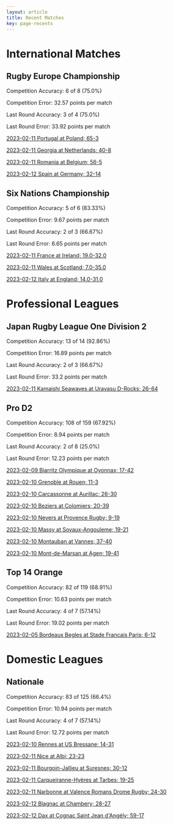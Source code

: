 ```yaml
---  
layout: article  
title: Recent Matches  
key: page-recents  
---
```

# International Matches

## Rugby Europe Championship


Competition Accuracy: 6 of 8 (75.0%)

Competition Error: 32.57 points per match

Last Round Accuracy: 3 of 4 (75.0%)

Last Round Error: 33.92 points per match

[2023-02-11 Portugal at Poland; 65-3](reviews//2023-02-11-Poland-Portugal)

[2023-02-11 Georgia at Netherlands; 40-8](reviews//2023-02-11-Netherlands-Georgia)

[2023-02-11 Romania at Belgium; 56-5](reviews//2023-02-11-Belgium-Romania)

[2023-02-12 Spain at Germany; 32-14](reviews//2023-02-12-Germany-Spain)
## Six Nations Championship


Competition Accuracy: 5 of 6 (83.33%)

Competition Error: 9.67 points per match

Last Round Accuracy: 2 of 3 (66.67%)

Last Round Error: 6.65 points per match

[2023-02-11 France at Ireland; 19.0-32.0](reviews//2023-02-11-Ireland-France)

[2023-02-11 Wales at Scotland; 7.0-35.0](reviews//2023-02-11-Scotland-Wales)

[2023-02-12 Italy at England; 14.0-31.0](reviews//2023-02-12-England-Italy)
# Professional Leagues

## Japan Rugby League One Division 2


Competition Accuracy: 13 of 14 (92.86%)

Competition Error: 16.89 points per match

Last Round Accuracy: 2 of 3 (66.67%)

Last Round Error: 33.2 points per match

[2023-02-11 Kamaishi Seawaves at Urayasu D-Rocks; 26-64](reviews//2023-02-11-UrayasuD-Rocks-KamaishiSeawaves)
## Pro D2


Competition Accuracy: 108 of 159 (67.92%)

Competition Error: 8.94 points per match

Last Round Accuracy: 2 of 8 (25.0%)

Last Round Error: 12.23 points per match

[2023-02-09 Biarritz Olympique at Oyonnax; 17-42](reviews//2023-02-09-Oyonnax-BiarritzOlympique)

[2023-02-10 Grenoble at Rouen; 11-3](reviews//2023-02-10-Rouen-Grenoble)

[2023-02-10 Carcassonne at Aurillac; 26-30](reviews//2023-02-10-Aurillac-Carcassonne)

[2023-02-10 Beziers at Colomiers; 20-39](reviews//2023-02-10-Colomiers-Beziers)

[2023-02-10 Nevers at Provence Rugby; 9-19](reviews//2023-02-10-ProvenceRugby-Nevers)

[2023-02-10 Massy at Soyaux-Angouleme; 19-21](reviews//2023-02-10-Soyaux-Angouleme-Massy)

[2023-02-10 Montauban at Vannes; 37-40](reviews//2023-02-10-Vannes-Montauban)

[2023-02-10 Mont-de-Marsan at Agen; 19-41](reviews//2023-02-10-Agen-Mont-de-Marsan)
## Top 14 Orange


Competition Accuracy: 82 of 119 (68.91%)

Competition Error: 10.63 points per match

Last Round Accuracy: 4 of 7 (57.14%)

Last Round Error: 19.02 points per match

[2023-02-05 Bordeaux Begles at Stade Francais Paris; 6-12](reviews//2023-02-05-StadeFrancaisParis-BordeauxBegles)
# Domestic Leagues

## Nationale


Competition Accuracy: 83 of 125 (66.4%)

Competition Error: 10.94 points per match

Last Round Accuracy: 4 of 7 (57.14%)

Last Round Error: 12.72 points per match

[2023-02-10 Rennes at US Bressane; 14-31](reviews//2023-02-10-USBressane-Rennes)

[2023-02-11 Nice at Albi; 23-23](reviews//2023-02-11-Albi-Nice)

[2023-02-11 Bourgoin-Jallieu at Suresnes; 30-12](reviews//2023-02-11-Suresnes-Bourgoin-Jallieu)

[2023-02-11 Carqueiranne-Hyères at Tarbes; 19-25](reviews//2023-02-11-Tarbes-Carqueiranne-Hyères)

[2023-02-11 Narbonne at Valence Romans Drome Rugby; 24-30](reviews//2023-02-11-ValenceRomansDromeRugby-Narbonne)

[2023-02-12 Blagnac at Chambery; 28-27](reviews//2023-02-12-Chambery-Blagnac)

[2023-02-12 Dax at Cognac Saint Jean d'Angély; 59-17](reviews//2023-02-12-CognacSaintJeand'Angély-Dax)